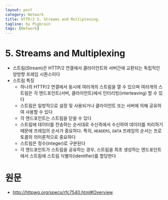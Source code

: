 ```yaml
---
layout: post
category: Network
title: HTTP/2 5. Streams and Multiplexing. 
tagline: by Pigbrain
tags: [Network]
---
```


<!--more-->
  
# 5. Streams and Multiplexing
* 스트림(Stream)은 HTTP/2 연결에서 클라이언트와 서버간에 교환되는 독립적인 양방향 프레임 시퀀스이다  
* 스트림 특징  
	 * 	하나의 HTTP/2 연결에서 동시에 여러개의 스트림을 열 수 있으며 여러개의 스트림은 각 엔드포인트(서버, 클라이언트)에서 인터리빙(interleaving) 할 수 있다    
	 * 스트림은 일방적으로 설정 및 사용되거나 클라이언트 또는 서버에 의해 공유하여 사용할 수 있다 
	 * 각 엔드포인트는 스트림을 닫을 수 있다 
	 * 스트림에 데이터를 전송하는 순서대로 수신측에서 수신하여 데이터를 처리하기 때문에 프레임의 순서가 중요하다. 특히, `HEADERS`, `DATA` 프레임의 순서는 프로토콜의 의미론적으로 중요하다  
	 * 스트림은 정수(integer)로 구분된다 
	 * 각 엔드포인트가 스트림을 공유하는 경우, 스트림을 최초 생성하는 엔드포인트에서 스트림에 스트림 식별자(identifier)를 할당한다   



	
# 원문   
* http://httpwg.org/specs/rfc7540.html#Overview